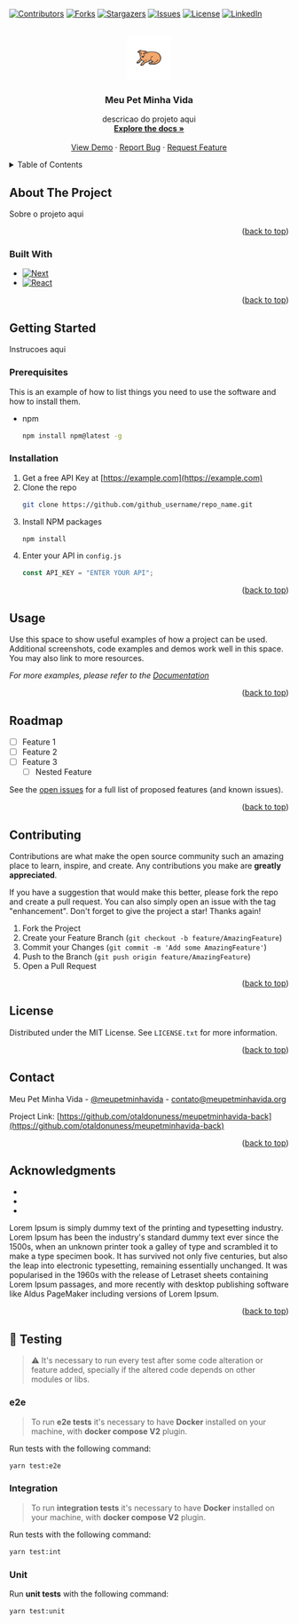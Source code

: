 <a name="readme-top"></a>

[![Contributors][contributors-shield]][contributors-url]
[![Forks][forks-shield]][forks-url]
[![Stargazers][stars-shield]][stars-url]
[![Issues][issues-shield]][issues-url]
[![License][license-shield]][license-url]
[![LinkedIn][linkedin-shield]][linkedin-url]

<!-- [![LinkedIn][linkedin-shield]][linkedin-url] -->

<br />
<div align="center">
  <a href="https://github.com/otaldonuness/meupetminhavida-back">
    <img src="images/logo.png" alt="Logo" width="80" height="80">
  </a>

<h3 align="center">Meu Pet Minha Vida</h3>

  <p align="center">
    descricao do projeto aqui
    <br />
    <a href="https://github.com/otaldonuness/meupetminhavida-back"><strong>Explore the docs »</strong></a>
    <br />
    <br />
    <a href="https://github.com/otaldonuness/meupetminhavida-back">View Demo</a>
    ·
    <a href="https://github.com/otaldonuness/meupetminhavida-back/issues">Report Bug</a>
    ·
    <a href="https://github.com/otaldonuness/meupetminhavida-back/issues">Request Feature</a>
  </p>
</div>

<!-- TABLE OF CONTENTS -->
<details>
  <summary>Table of Contents</summary>
  <ol>
    <li>
      <a href="#about-the-project">About The Project</a>
      <ul>
        <li><a href="#built-with">Built With</a></li>
      </ul>
    </li>
    <li>
      <a href="#getting-started">Getting Started</a>
      <ul>
        <li><a href="#prerequisites">Prerequisites</a></li>
        <li><a href="#installation">Installation</a></li>
      </ul>
    </li>
    <li><a href="#usage">Usage</a></li>
    <li><a href="#roadmap">Roadmap</a></li>
    <li><a href="#contributing">Contributing</a></li>
    <li><a href="#license">License</a></li>
    <li><a href="#contact">Contact</a></li>
    <li><a href="#acknowledgments">Acknowledgments</a></li>
  </ol>
</details>

## About The Project

<!-- [![Product Name Screen Shot][product-screenshot]](https://example.com) -->

Sobre o projeto aqui

<p align="right">(<a href="#readme-top">back to top</a>)</p>

### Built With

- [![Next][Next.js]][Next-url]
- [![React][React.js]][React-url]

<p align="right">(<a href="#readme-top">back to top</a>)</p>

## Getting Started

Instrucoes aqui

### Prerequisites

This is an example of how to list things you need to use the software and how to install them.

- npm
  ```sh
  npm install npm@latest -g
  ```

### Installation

1. Get a free API Key at [https://example.com](https://example.com)
2. Clone the repo
   ```sh
   git clone https://github.com/github_username/repo_name.git
   ```
3. Install NPM packages
   ```sh
   npm install
   ```
4. Enter your API in `config.js`
   ```js
   const API_KEY = "ENTER YOUR API";
   ```

<p align="right">(<a href="#readme-top">back to top</a>)</p>

<!-- USAGE EXAMPLES -->

## Usage

Use this space to show useful examples of how a project can be used. Additional screenshots, code examples and demos work well in this space. You may also link to more resources.

_For more examples, please refer to the [Documentation](https://example.com)_

<p align="right">(<a href="#readme-top">back to top</a>)</p>

<!-- ROADMAP -->

## Roadmap

- [ ] Feature 1
- [ ] Feature 2
- [ ] Feature 3
  - [ ] Nested Feature

See the [open issues](https://github.com/otaldonuness/meupetminhavida-back/issues) for a full list of proposed features (and known issues).

<p align="right">(<a href="#readme-top">back to top</a>)</p>

<!-- CONTRIBUTING -->

## Contributing

Contributions are what make the open source community such an amazing place to learn, inspire, and create. Any contributions you make are **greatly appreciated**.

If you have a suggestion that would make this better, please fork the repo and create a pull request. You can also simply open an issue with the tag "enhancement".
Don't forget to give the project a star! Thanks again!

1. Fork the Project
2. Create your Feature Branch (`git checkout -b feature/AmazingFeature`)
3. Commit your Changes (`git commit -m 'Add some AmazingFeature'`)
4. Push to the Branch (`git push origin feature/AmazingFeature`)
5. Open a Pull Request

<p align="right">(<a href="#readme-top">back to top</a>)</p>

<!-- LICENSE -->

## License

Distributed under the MIT License. See `LICENSE.txt` for more information.

<p align="right">(<a href="#readme-top">back to top</a>)</p>

<!-- CONTACT -->

## Contact

Meu Pet Minha Vida - [@meupetminhavida](https://twitter.com/meupetminhavida) - contato@meupetminhavida.org

Project Link: [https://github.com/otaldonuness/meupetminhavida-back](https://github.com/otaldonuness/meupetminhavida-back)

<p align="right">(<a href="#readme-top">back to top</a>)</p>

## Acknowledgments

- []()
- []()
- []()

Lorem Ipsum is simply dummy text of the printing and typesetting industry. Lorem Ipsum has been the industry's standard dummy text ever since the 1500s, when an unknown printer took a galley of type and scrambled it to make a type specimen book. It has survived not only five centuries, but also the leap into electronic typesetting, remaining essentially unchanged. It was popularised in the 1960s with the release of Letraset sheets containing Lorem Ipsum passages, and more recently with desktop publishing software like Aldus PageMaker including versions of Lorem Ipsum.

<p align="right">(<a href="#readme-top">back to top</a>)</p>

[contributors-shield]: https://img.shields.io/github/contributors/otaldonuness/meupetminhavida-back.svg?style=for-the-badge
[contributors-url]: https://github.com/otaldonuness/meupetminhavida-back/graphs/contributors
[forks-shield]: https://img.shields.io/github/forks/otaldonuness/meupetminhavida-back.svg?style=for-the-badge
[forks-url]: https://github.com/otaldonuness/meupetminhavida-back/network/members
[stars-shield]: https://img.shields.io/github/stars/otaldonuness/meupetminhavida-back.svg?style=for-the-badge
[stars-url]: https://github.com/otaldonuness/meupetminhavida-back/stargazers
[issues-shield]: https://img.shields.io/github/issues/otaldonuness/meupetminhavida-back.svg?style=for-the-badge
[issues-url]: https://github.com/otaldonuness/meupetminhavida-back/issues
[license-shield]: https://img.shields.io/github/license/otaldonuness/meupetminhavida-back.svg?style=for-the-badge
[license-url]: https://github.com/otaldonuness/meupetminhavida-back/blob/master/LICENSE.txt
[linkedin-shield]: https://img.shields.io/badge/-LinkedIn-black.svg?style=for-the-badge&logo=linkedin&colorB=555
[linkedin-url]: https://linkedin.com/in/linkedin_username
[product-screenshot]: images/screenshot.png
[Next.js]: https://img.shields.io/badge/next.js-000000?style=for-the-badge&logo=nextdotjs&logoColor=white
[Next-url]: https://nextjs.org/
[React.js]: https://img.shields.io/badge/React-20232A?style=for-the-badge&logo=react&logoColor=61DAFB
[React-url]: https://reactjs.org/

## 🧪 Testing

> ⚠️ It's necessary to run every test after some code alteration or feature added, specially if the altered code depends on other modules or libs.

### e2e

> To run **e2e tests** it's necessary to have **Docker** installed on your machine, with **docker compose V2** plugin.

Run tests with the following command:

```bash
yarn test:e2e
```

### Integration

> To run **integration tests** it's necessary to have **Docker** installed on your machine, with **docker compose V2** plugin.

Run tests with the following command:

```bash
yarn test:int
```

### Unit

Run **unit tests** with the following command:

```bash
yarn test:unit
```
